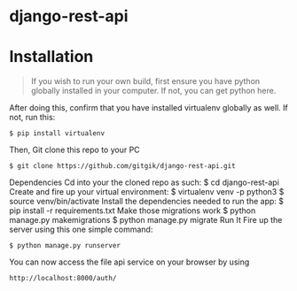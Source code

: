 # django-rest-api

# Installation
> If you wish to run your own build, first ensure you have python globally installed in your computer. If not, you can get python here.

After doing this, confirm that you have installed virtualenv globally as well. If not, run this:

    $ pip install virtualenv
Then, Git clone this repo to your PC

    $ git clone https://github.com/gitgik/django-rest-api.git
Dependencies
Cd into your the cloned repo as such:
    $ cd django-rest-api
Create and fire up your virtual environment:
    $ virtualenv  venv -p python3
    $ source venv/bin/activate
Install the dependencies needed to run the app:
    $ pip install -r requirements.txt
Make those migrations work
    $ python manage.py makemigrations
    $ python manage.py migrate
Run It
Fire up the server using this one simple command:

    $ python manage.py runserver
You can now access the file api service on your browser by using

    http://localhost:8000/auth/
